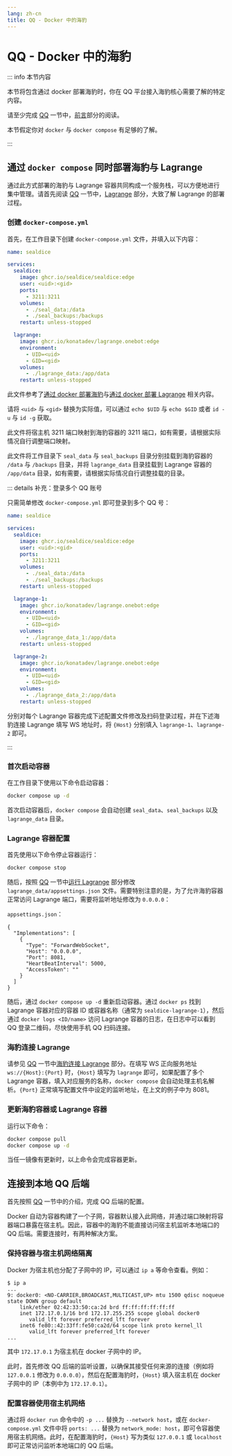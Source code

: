 ```yaml
---
lang: zh-cn
title: QQ - Docker 中的海豹
---
```


# QQ - Docker 中的海豹

::: info 本节内容

本节将包含通过 docker 部署海豹时，你在 QQ 平台接入海豹核心需要了解的特定内容。

请至少完成 [QQ](./platform-qq) 一节中，[前言](./platform-qq/#前言)部分的阅读。

本节假定你对 `docker` 与 `docker compose` 有足够的了解。

:::

## 通过 `docker compose` 同时部署海豹与 Lagrange

通过此方式部署的海豹与 Lagrange 容器共同构成一个服务栈，可以方便地进行集中管理。请首先阅读 [QQ](./platform-qq) 一节中，[Lagrange](./platform-qq/#lagrange) 部分，大致了解 Lagrange 的部署过程。

### 创建 `docker-compose.yml`

首先，在工作目录下创建 `docker-compose.yml` 文件，并填入以下内容：

```yaml
name: sealdice

services:
  sealdice:
    image: ghcr.io/sealdice/sealdice:edge
    user: <uid>:<gid>
    ports:
      - 3211:3211
    volumes:
      - ./seal_data:/data
      - ./seal_backups:/backups
    restart: unless-stopped

  lagrange:
    image: ghcr.io/konatadev/lagrange.onebot:edge
    environment:
      - UID=<uid>
      - GID=<gid>
    volumes:
      - ./lagrange_data:/app/data
    restart: unless-stopped
```

此文件参考了[通过 docker 部署海豹](./quick-start/#启动)与[通过 docker 部署 Lagrange](https://github.com/LagrangeDev/Lagrange.Core/blob/master/Docker.md?tab=readme-ov-file) 相关内容。

请将 `<uid>` 与 `<gid>` 替换为实际值，可以通过 `echo $UID` 与 `echo $GID` 或者 `id -u` 与 `id -g` 获取。

此文件将宿主机 3211 端口映射到海豹容器的 3211 端口，如有需要，请根据实际情况自行调整端口映射。

此文件将工作目录下 `seal_data` 与 `seal_backups` 目录分别挂载到海豹容器的 `/data` 与 `/backups` 目录，并将 `lagrange_data` 目录挂载到 Lagrange 容器的 `/app/data` 目录，如有需要，请根据实际情况自行调整挂载的目录。

::: details 补充：登录多个 QQ 账号

只需简单修改 `docker-compose.yml` 即可登录到多个 QQ 号：

```yaml
name: sealdice

services:
  sealdice:
    image: ghcr.io/sealdice/sealdice:edge
    user: <uid>:<gid>
    ports:
      - 3211:3211
    volumes:
      - ./seal_data:/data
      - ./seal_backups:/backups
    restart: unless-stopped

  lagrange-1:
    image: ghcr.io/konatadev/lagrange.onebot:edge
    environment:
      - UID=<uid>
      - GID=<gid>
    volumes:
      - ./lagrange_data_1:/app/data
    restart: unless-stopped

  lagrange-2:
    image: ghcr.io/konatadev/lagrange.onebot:edge
    environment:
      - UID=<uid>
      - GID=<gid>
    volumes:
      - ./lagrange_data_2:/app/data
    restart: unless-stopped
```

分别对每个 Lagrange 容器完成下述配置文件修改及扫码登录过程，并在下述海豹连接 Lagrange 填写 WS 地址时，将 `{Host}` 分别填入 `lagrange-1`、`lagrange-2` 即可。

:::

### 首次启动容器

在工作目录下使用以下命令启动容器：

```bash
docker compose up -d
```

首次启动容器后，`docker compose` 会自动创建 `seal_data`、`seal_backups` 以及 `lagrange_data` 目录。

### Lagrange 容器配置

首先使用以下命令停止容器运行：

```bash
docker compose stop
```

随后，按照 [QQ](./platform-qq) 一节中[运行 Lagrange](./platform-qq/#运行-lagrange) 部分修改 `lagrange_data/appsettings.json` 文件。需要特别注意的是，为了允许海豹容器正常访问 Lagrange 端口，需要将监听地址修改为 `0.0.0.0`：

`appsettings.json`：

```json{5}
{
  "Implementations": [
    {
      "Type": "ForwardWebSocket",
      "Host": "0.0.0.0",
      "Port": 8081,
      "HeartBeatInterval": 5000,
      "AccessToken": ""
    }
  ]
}
```

随后，通过 `docker compose up -d` 重新启动容器。通过 `docker ps` 找到 Lagrange 容器对应的容器 ID 或容器名称（通常为 `sealdice-lagrange-1`），然后通过 `docker logs <ID/name>` 访问 Lagrange 容器的日志，在日志中可以看到 QQ 登录二维码，尽快使用手机 QQ 扫码连接。

### 海豹连接 Lagrange

请参见 [QQ](./platform-qq) 一节中[海豹连接 Lagrange](./platform-qq/#海豹连接-lagrange) 部分。在填写 WS 正向服务地址 `ws://{Host}:{Port}` 时，`{Host}` 填写为 `lagrange` 即可，如果配置了多个 Lagrange 容器，填入对应服务的名称，`docker compose` 会自动处理主机名解析。`{Port}` 正常填写配置文件中设定的监听地址，在上文的例子中为 8081。

### 更新海豹容器或 Lagrange 容器

运行以下命令：

```bash
docker compose pull
docker compose up -d
```

当任一镜像有更新时，以上命令会完成容器更新。

## 连接到本地 QQ 后端

首先按照 [QQ](./platform-qq) 一节中的介绍，完成 QQ 后端的配置。

Docker 自动为容器构建了一个子网，容器默认接入此网络，并通过端口映射将容器端口暴露在宿主机。因此，容器中的海豹不能直接访问宿主机监听本地端口的 QQ 后端。需要连接时，有两种解决方案。

### 保持容器与宿主机网络隔离

Docker 为宿主机也分配了子网中的 IP，可以通过 `ip a` 等命令查看。例如：

```bash{5}
$ ip a
...
9: docker0: <NO-CARRIER,BROADCAST,MULTICAST,UP> mtu 1500 qdisc noqueue state DOWN group default
    link/ether 02:42:33:50:ca:2d brd ff:ff:ff:ff:ff:ff
    inet 172.17.0.1/16 brd 172.17.255.255 scope global docker0
       valid_lft forever preferred_lft forever
    inet6 fe80::42:33ff:fe50:ca2d/64 scope link proto kernel_ll
       valid_lft forever preferred_lft forever
...
```

其中 `172.17.0.1` 为宿主机在 docker 子网中的 IP。

此时，首先修改 QQ 后端的监听设置，以确保其接受任何来源的连接（例如将 `127.0.0.1` 修改为 `0.0.0.0`），然后在配置海豹时，`{Host}` 填入宿主机在 docker 子网中的 IP（本例中为 `172.17.0.1`）。

### 配置容器使用宿主机网络

通过将 `docker run` 命令中的 `-p ...` 替换为 `--network host`，或在 `docker-compose.yml` 文件中将 `ports: ...` 替换为 `network_mode: host`，即可令容器使用宿主机网络。此时，在配置海豹时，`{Host}` 写为类似 `127.0.0.1` 或 `localhost` 即可正常访问监听本地端口的 QQ 后端。
